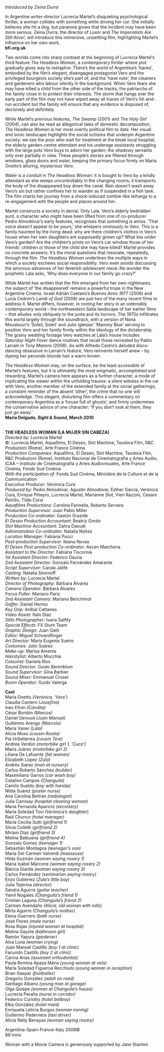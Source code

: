 
_Introduced by Zeina Durra_

In Argentine writer-director Lucrecia Martel’s disquieting psychological thriller, a woman collides with something while driving her car. She initially believes she hit a dog, but paranoia grows that the incident may have been more serious. Zeina Durra, the director of _Luxor_ and _The Imperialists Are Still Alive!_, will introduce this immersive, unsettling film, highlighting Martel’s influence on her own work.  
**bfi.org.uk**

Two worlds come into sharp contrast at the beginning of Lucrecia Martel’s third feature _The Headless Woman_, a contemporary thriller where plot gradually gives way to  metaphor. There’s the world of Argentina’s ‘haves’, embodied by the film’s elegant, disengaged protagonist Vero and the privileged bourgeois society she’s part of, and the ‘have nots’, the cleaners and gardeners who labour silently in the background. When Vero fears she may have killed a child from the other side of the tracks, the patriarchs of the family close in to protect their interests. The storm that hangs over the early part of the film may not have wiped away all traces of Vero’s hit-and-run accident but the family will ensure that any evidence is disposed of, decisively and definitely.

While Martel’s previous features, _The Swamp_ (2001) and _The Holy Girl_ (2004), can also be read as allegorical tales of domestic decomposition, _The Headless Woman_ is her most overtly political film to date. Her visual and sonic landscape highlights the social schisms that underpin Argentine society: we see the poor who wait for treatment at the bleak local hospital; the elderly garden-centre attendant and his underage assistants struggling with the large pots Vero buys to adorn her garden; the shadowy servants only ever partially in view. These people’s stories are filtered through windows, glass doors and water, keeping the primary focus firmly on María Onetto’s alluring, mysterious Vero.

Water is a conduit in _The Headless Woman_: it is bought to Vero by a kindly attendant as she weeps uncontrollably in the changing rooms; it transports the body of the disappeared boy down the canal. Rain doesn’t wash away Vero’s sin but rather confines her to wander as if suspended in a fish tank. The film charts her journey from a shock-induced zombie-like lethargy to a re-engagement with the people and places around her.

Martel constructs a society in denial. Only Lala, Vero’s elderly bedridden aunt, a character who might have been lifted from one of co-producer Pedro Almodóvar’s early features, recognises that something is amiss. ‘That voice doesn’t appear to be yours,’ she whispers ominously to Vero. This is a family haunted by the living dead: why are there children’s clothes in Vero’s house when her own daughters are supposedly grown up? What lies under Vero’s garden? Are the children’s prints on Vero’s car window those of her friends’ children or those of the child she may have killed? Martel provides no concrete answers. It’s the moral questions that resonate, repeatedly, through the film. _The Headless Woman_ underlines the multiple ways in which a society eschews social responsibility. Vero even avoids discussing the amorous advances of her feverish adolescent niece. No wonder the prophetic Lala asks, ‘Why does everyone in our family go crazy?’

While Martel has written that the film emerged from her own nightmares, the subject of ‘the disappeared’ remains a powerful trope in the New Argentine Cinema. Israel Adrián Caetano’s _Buenos Aires 1977_ (2006) and Lucía Cedrón’s _Lamb of God_ (2008) are just two of the many recent films to address it. Martel differs, however, in rooting her story  in an ostensibly contemporary world – the northwestern Salta landscape of her earlier films – that alludes only obliquely to the junta and its horrors. The 1970s infiltrates this world largely through the soundtrack, with a version of Nana Mouskouri’s ‘Soleil, Soleil’ and Julio Iglesias’ ‘Mammy Blue’ serving to position Vero and her family firmly within the ideology of the dictatorship. The grainy wedding footage Vero watches at Lala’s house includes _Saturday Night Fever_ dance routines that recall those recreated by Pablo Larraín in _Tony Manero_ (2008). As with Alfredo Castro’s deluded disco-dancing obsessive in Larraín’s feature, Vero reinvents herself anew – by dyeing her peroxide-blonde hair a warm brown.

_The Headless Woman_ may, on the surface, be the least accessible of Martel’s features, but it is ultimately the most enigmatic, accomplished and rewarding. Martel’s camera here appears as a further character, a mode of implicating the viewer within the unfolding trauma: a silent witness in the car with Vero; another member of the extended family at the social gatherings; a constant reminder of the absent ‘other’, the crime that no one will acknowledge. This elegant, disturbing film offers a commentary on contemporary Argentina as a ‘house full of ghosts’, and firmly undermines the conservative advice of one character: ‘If you don’t look at them, they just go away.’  
**Maria Delgado, _Sight & Sound_, March 2010**
<br><br>

**THE HEADLESS WOMAN (LA MUJER SIN CABEZA)**<br>
_Directed by:_ Lucrecia Martel<br>
©: Lucrecia Martel, Aquafilms, El Deseo, Slot Machine, Teodora Film,  R&C Produzioni (Rome), Arte France Cinéma<br>
_Production Companies:_ Aquafilms, El Deseo, Slot Machine, Teodora Film, R&C Produzioni (Rome), Instituto Nacional de Cinematografia y Artes Audio, ICAA – Instituto de Cinematografía y Artes Audiovisuales,  Arte France Cinéma, Fonds Sud Cinéma<br>
_With the participation of:_ Fonds Sud Cinéma, Ministère de la Culture et de la Communication<br>
_Executive Producer:_ Verónica Cura<br>
_Produced by:_ Pedro Almodóvar, Agustín Almodóvar, Esther García, Verónica Cura, Enrique Piñeyro, Lucrecia Martel, Marianne Slot, Vieri Razzini, Cesare Petrillo, Tilde Corsi<br>
_Aquafilms Productions:_ Carolina Farinella, Roberto Servera<br>
_Production Supervisor:_ Juan Pablo Miller<br>
_Production Co-ordinator:_ Gastón Grazide<br>
_El Deseo Production Accountant:_ Beatriz Gordo<br>
_Slot Machine Accountant:_ Zahra Daoudi<br>
_Administration Co-ordinator:_ Natalia Núñez<br>
_Location Manager:_ Fabiana Pucci<br>
_Post-production Supervisor:_ Ileana Novas<br>
_El Deseo Post-production Co-ordinator:_ Ascen Marchena<br>
_Assistant to the Director:_ Fabiana Tiscornia<br>
_1st Assistant Director:_ Federico Dauria<br>
_2nd Assistant Director:_ Gonzalo Fernández Amarante<br>
_Script Supervisor:_ Carola Jalife<br>
_Casting:_ Natalia Smirnoff<br>
_Written by:_ Lucrecia Martel<br>
_Director of Photography:_ Bárbara Álvarez<br>
_Camera Operator:_ Bárbara Álvarez<br>
_Focus Puller:_ Mariano Pariz<br>
_2nd Assistant Camera:_ Mariano Benchimol<br>
_Gaffer:_ Daniel Hermo<br>
_Key Grip:_ Aníbal Cattaneo<br>
_Video Assist:_ Italo Díaz<br>
_Stills Photographer:_ Ivana Salfity<br>
_Special Effects:_ FX Stunt Team<br>
_Graphic Design:_ Juan Gatti<br>
_Editor:_ Miguel Schverdfinger<br>
_Art Director:_ María Eugenia Sueiro<br>
_Costumes:_ Julio Suárez<br>
_Make-up:_ Marisa Amenta<br>
_Hairstylist:_ Alberto Mocchia<br>
_Colourist:_ Daniela Ríos<br>
_Sound Director:_ Guido Berenblum<br>
_Sound Supervisor:_ Gina Barbier<br>
_Sound Mixer:_ Emmanuel Croset<br>
_Boom Operator:_ Guido Valerga<br>

**Cast**<br>
María Onetto _(Verónica, ‘Vero’)_<br>
Claudia Cantero _(Josefina)_<br>
Inés Efrón _(Candita)_<br>
César Bordón _(Marcos)_<br>
Daniel Genoud _(Juan Manuel)_<br>
Guillermo Arengo _(Marcelo)_<br>
María Vaner _(Lala)_<br>
Alicia Muxo _(cousin Rosita)_<br>
Pía Uribelarrea _(cousin Tere)_<br>
Andrea Verdún _(motorbike girl 1, ‘Cuca’)_<br>
Maira Juárez _(motorbike girl 2)_<br>
Liliana De Lafuente _(fat woman)_<br>
Elizabeth López _(Zula)_<br>
Andrés Siarez _(man at nursery)_<br>
Carlos Roberto Sánchez _(builder)_<br>
Maximiliano Garros _(car wash boy)_<br>
Catalino Campos _(Changuila)_<br>
Camilo Sueldo _(boy with harelip)_<br>
Nilda Suárez _(poster nurse)_<br>
Ana Carolina Beltrán _(radiologist)_<br>
Julia Camisay _(hospital cleaning woman)_<br>
María Fernanda Aparicio _(secretary)_<br>
María Soledad Tovi _(Verónica’s daughter)_<br>
Raúl Chunco _(hotel manager)_<br>
María Cecilia Sutti _(girlfriend 1)_<br>
Silvia Colletti _(girlfriend 2)_<br>
Miriam Díaz _(girlfriend 3)_<br>
Melina Balbuena _(girlfriend 4)_<br>
Gonzalo Gomez _(teenager 1)_<br>
Sebastián Montagna _(teenager’s son)_<br>
María Del Carmen Valverdi _(masseuse)_<br>
Hilda Guzmán _(woman saying rosary 1)_<br>
María Isabel Marcone _(woman saying rosary 2)_<br>
Blanca Giarda _(woman saying rosary 3)_<br>
Carlos Fernández _(seminarian saying rosary)_<br>
Enzo Gutiérrez _(Zula’s little boy)_<br>
Julia Tejerina _(director)_<br>
Sandra Aguirre _(guitar teacher)_<br>
Yamil Nogales _(Changuila’s friend 1)_<br>
Cristian Laguna _(Changuila’s friend 2)_<br>
Carmen Avendaño  _(Alicia, old woman with rolls)_<br>
Mirta Aguirre _(Changuila’s mother)_<br>
Elena Guerrero _(bath nurse)_<br>
José Flores _(male nurse)_<br>
Rosa Rojas _(injured woman at hospital)_<br>
Melina Gayote _(bathroom girl)_<br>
Ramón Yapura _(gardener)_<br>
Alva Luna _(woman crying)_<br>
Juan Manuel Castillo _(boy 1 at clinic)_<br>
Facundo Castillo _(boy 2 at clinic)_<br>
Carina Arias _(assistant orthodontist)_<br>
Paula Romina Apaza Maria _(young woman at vets)_<br>
María Soledad Figueroa Recchiuto _(young woman in reception)_<br>
Brian Gaspar _(footballer)_<br>
Gregorio González _(adult on road)_<br>
Santiago Albano _(young man at garage)_<br>
Olga Quispe _(woman at Changuila’s house)_<br>
Lucrecia Peralta _(nurse in corridor)_<br>
Federico Curiotto _(hotel bellboy)_<br>
Elba González _(hotel maid)_<br>
Enriqueta Leticia Burgos _(woman ironing)_<br>
Guillermo Pedernera _(taxi driver)_<br>
Alicia Nelly Benayas _(woman saying rosary)_<br>

Argentina-Spain-France-Italy 2008©<br>
89 mins<br>

Woman with a Movie Camera is generously supported by Jane Stanton<br>
<br>
<!--stackedit_data:
eyJoaXN0b3J5IjpbMjU1NjY3MDcxLDE5NzUxNTUwNzQsMjU5MD
AxMjU3XX0=
-->